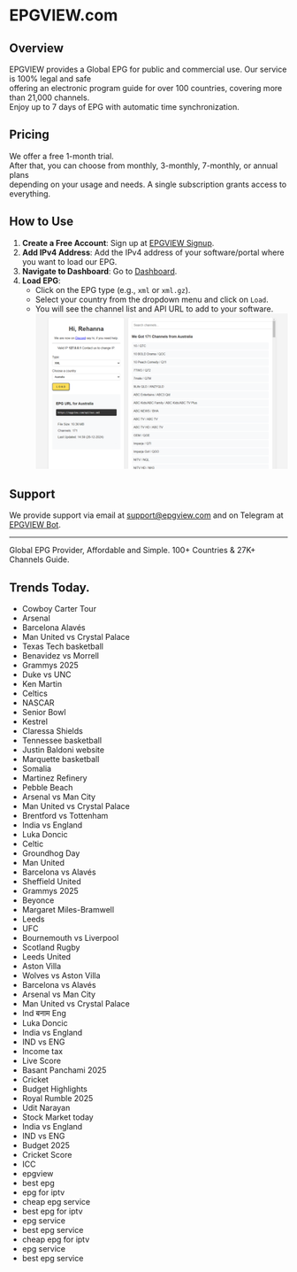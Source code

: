 # EPGVIEW.com



## Overview
EPGVIEW provides a Global EPG for public and commercial use. Our service is 100% legal and safe\
offering an electronic program guide for over 100 countries, covering more than 21,000 channels.\
Enjoy up to 7 days of EPG with automatic time synchronization.

## Pricing
We offer a free 1-month trial. \
After that, you can choose from monthly, 3-monthly, 7-monthly, or annual plans \
depending on your usage and needs. A single subscription grants access to everything.

## How to Use
1. **Create a Free Account**: Sign up at [EPGVIEW Signup](https://epgview.com/signup.php).
2. **Add IPv4 Address**: Add the IPv4 address of your software/portal where you want to load our EPG.
3. **Navigate to Dashboard**: Go to [Dashboard](https://epgview.com/dashboard.php).
4. **Load EPG**:
   - Click on the EPG type (e.g., `xml` or `xml.gz`).
   - Select your country from the dropdown menu and click on `Load`.
   - You will see the channel list and API URL to add to your software.
![EPGVIEW](img/dashboard.png)
## Support
We provide support via email at [support@epgview.com](mailto:support@epgview.com) and on Telegram at [EPGVIEW Bot](https://t.me/epgview_bot).

---

Global EPG Provider, Affordable and Simple. 100+ Countries & 27K+ Channels Guide.

## Trends Today.

- Cowboy Carter Tour
- Arsenal
- Barcelona  Alavés
- Man United vs Crystal Palace
- Texas Tech basketball
- Benavidez vs Morrell
- Grammys 2025
- Duke vs UNC
- Ken Martin
- Celtics
- NASCAR
- Senior Bowl
- Kestrel
- Claressa Shields
- Tennessee basketball
- Justin Baldoni website
- Marquette basketball
- Somalia
- Martinez Refinery
- Pebble Beach
- Arsenal vs Man City
- Man United vs Crystal Palace
- Brentford vs Tottenham
- India vs England
- Luka Doncic
- Celtic
- Groundhog Day
- Man United
- Barcelona vs Alavés
- Sheffield United
- Grammys 2025
- Beyonce
- Margaret Miles-Bramwell
- Leeds
- UFC
- Bournemouth vs Liverpool
- Scotland Rugby
- Leeds United
- Aston Villa
- Wolves vs Aston Villa
- Barcelona vs Alavés
- Arsenal vs Man City
- Man United vs Crystal Palace
- Ind बनाम Eng
- Luka Doncic
- India vs England
- IND vs ENG
- Income tax
- Live Score
- Basant Panchami 2025
- Cricket
- Budget Highlights
- Royal Rumble 2025
- Udit Narayan
- Stock Market today
- India vs England
- IND vs ENG
- Budget 2025
- Cricket Score
- ICC
- epgview
- best epg
- epg for iptv
- cheap epg service
- best epg for iptv
- epg service
- best epg service
- cheap epg for iptv
- epg service
- best epg service
